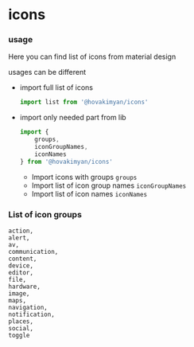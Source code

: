 # icons

### usage

Here you can find list of icons from material design

usages can be different

- import full list of icons
    ```javascript
    import list from '@hovakimyan/icons'
    ```
- import only needed part from lib
    ```javascript
    import {
        groups, 
        iconGroupNames, 
        iconNames
    } from '@hovakimyan/icons'
    ```
    - Import icons with groups `groups`
    - Import list of icon group names `iconGroupNames`
    - Import list of icon names `iconNames`
    
### List of icon groups
```
action,
alert,
av,
communication,
content,
device,
editor,
file,
hardware,
image,
maps,
navigation,
notification,
places,
social,
toggle
```

